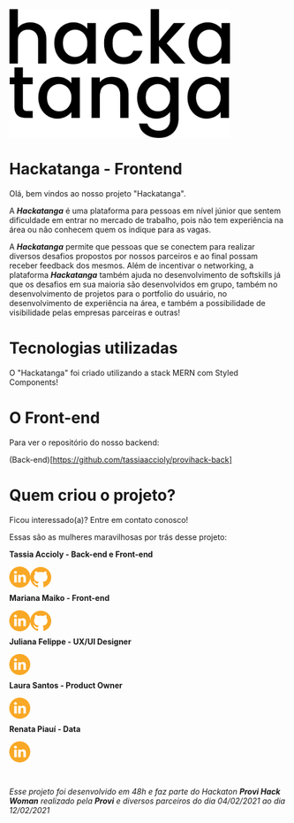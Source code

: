 <img width="400px" align="center" src="./src/assets/img/logo_hackatanga.svg" />

# Hackatanga - Frontend

Olá, bem vindos ao nosso projeto "Hackatanga".

A **_Hackatanga_** é uma plataforma para pessoas em nível júnior que sentem dificuldade em entrar no mercado de trabalho, pois não tem experiência na área ou não conhecem quem os indique para as vagas.

A **_Hackatanga_** permite que pessoas que se conectem para realizar diversos desafios propostos por nossos parceiros e ao final possam receber feedback dos mesmos. Além de incentivar o networking, a plataforma **_Hackatanga_** também ajuda no desenvolvimento de softskills já que os desafios em sua maioria são desenvolvidos em grupo, também no desenvolvimento de projetos para o portfolio do usuário, no desenvolvimento de experiência na área, e também a possibilidade de visibilidade pelas empresas parceiras e outras!

# Tecnologias utilizadas

O "Hackatanga" foi criado utilizando a stack MERN com Styled Components!

# O Front-end

Para ver o repositório do nosso backend:

(Back-end)[https://github.com/tassiaaccioly/provihack-back]

# Quem criou o projeto?

Ficou interessado(a)? Entre em contato conosco!

Essas são as mulheres maravilhosas por trás desse projeto:

**Tassia Accioly - Back-end e Front-end**

[<img align="left" alt="tassiaaccioly | LinkedIn" width="38px" src="./src/assets/icons/linkedin.svg" />][linkedin-tassia]
[<img align="left" alt="tassiaaccioly | GitHub" width="38px" src="./src/assets/icons/github.svg" />][github-tassia]

<br /><br />

**Mariana Maiko - Front-end**

[<img align="left" alt="mariana-maiko | LinkedIn" width="38px" src="./src/assets/icons/linkedin.svg" />][linkedin-mari]
[<img align="left" alt="Marimaiko | GitHub" width="38px" src="./src/assets/icons/github.svg" />][github-mari]

<br /><br />

**Juliana Felippe - UX/UI Designer**

[<img align="left" alt="Juliana Felippe | LinkedIn" width="38px" src="./src/assets/icons/linkedin.svg" />][linkedin-ju]

<br /><br />

**Laura Santos - Product Owner**

[<img align="left" alt="Laura Santos | LinkedIn" width="38px" src="./src/assets/icons/linkedin.svg" />][linkedin-laura]

<br /><br />

**Renata Piauí - Data**

[<img align="left" alt="mariana-maiko | LinkedIn" width="38px" src="./src/assets/icons/linkedin.svg" />][linkedin-re]

<br /><br /><br /><br />

_Esse projeto foi desenvolvido em 48h e faz parte do Hackaton **Provi Hack Woman** realizado pela **Provi** e diversos parceiros do dia 04/02/2021 ao dia 12/02/2021_

[linkedin-tassia]: https://www.linkedin.com/in/tassiaaccioly
[github-tassia]: https://github/com/tassiaaccioly
[linkedin-mari]: https://www.linkedin.com/in/mariana-maiko-tsukasaki-717336bb/
[github-mari]: https://github.com/Marimaiko
[linkedin-ju]: https://www.linkedin.com/in/
[linkedin-laura]: https://www.linkedin.com/in/
[linkedin-re]: https://www.linkedin.com/in/renata-borges-a11881110

